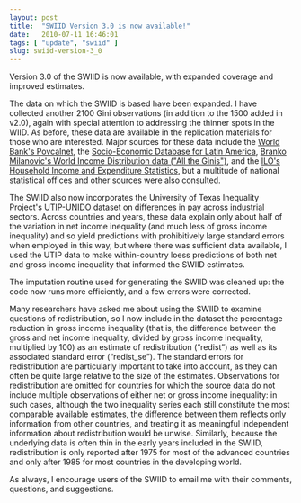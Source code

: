 ```yaml
---
layout: post
title:  "SWIID Version 3.0 is now available!"
date:   2010-07-11 16:46:01
tags: [ "update", "swiid" ]
slug: swiid-version-3_0
---
```


Version 3.0 of the SWIID is now available, with expanded coverage and improved estimates. 

The data on which the SWIID is based have been expanded.  I have collected another 2100 Gini observations (in addition to the 1500 added in v2.0), again with special attention to addressing the thinner spots in the WIID.  As before, these data are available in the replication materials for those who are interested.  Major sources for these data include the <a href="http://iresearch.worldbank.org/PovcalNet/povcalSvy.html" rel="self">World Bank's Povcalnet</a>, the <a href="http://www.depeco.econo.unlp.edu.ar/sedlac/eng/index.php" rel="self">Socio-Economic Database for Latin America</a>, <a href="http://go.worldbank.org/9VCQW66LA0" rel="self">Branko Milanovic's World Income Distribution data ("All the Ginis")</a>, and the <a href="http://laborsta.ilo.org/" rel="self">ILO's Household Income and Expenditure Statistics</a>, but a multitude of national statistical offices and other sources were also consulted.

The SWIID also now incorporates the University of Texas Inequality Project's <a href="http://utip.gov.utexas.edu/data.html" rel="self">UTIP-UNIDO dataset</a> on differences in pay across industrial sectors.  Across countries and years, these data explain only about half of the variation in net income inequality (and much less of gross income inequality) and so yield predictions with prohibitively large standard errors when employed in this way, but where there was sufficient data available, I used the UTIP data to make within-country loess predictions of both net and gross income inequality that informed the SWIID estimates.

The imputation routine used for generating the SWIID was cleaned up: the code now runs more efficiently, and a few errors were corrected.

Many researchers have asked me about using the SWIID to examine questions of redistribution, so I now include in the dataset the percentage reduction in gross income inequality (that is, the difference between the gross and net income inequality, divided by gross income inequality, multiplied by 100) as an estimate of redistribution (&ldquo;redist&rdquo;) as well as its associated standard error (&ldquo;redist_se&rdquo;).  The standard errors for redistribution are particularly important to take into account, as they can often be quite large relative to the size of the estimates.  Observations for redistribution are omitted for countries for which the source data do not include multiple observations of either net or gross income inequality: in such cases, although the two inequality series each still constitute the most comparable available estimates, the difference between them reflects only information from other countries, and treating it as meaningful independent information about redistribution would be unwise.  Similarly, because the underlying data is often thin in the early years included in the SWIID, redistribution is only reported after 1975 for most of the advanced countries and only after 1985 for most countries in the developing world.

As always, I encourage users of the SWIID to email me with their comments, questions, and suggestions.
